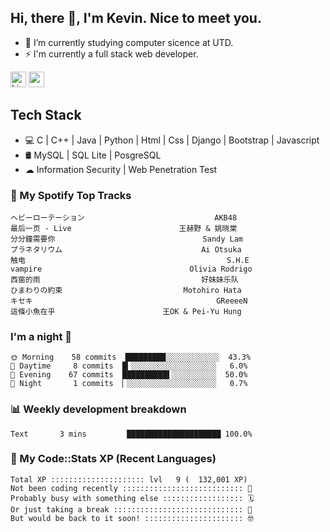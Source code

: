 ## Hi, there 👋, I'm Kevin. Nice to meet you.

- 🌱 I’m currently studying computer sicence at UTD.
- ⚡ I'm currently a full stack web developer.

<a href="https://www.linkedin.com/in/kevin12686/"><img alt="LinkedIn" src="https://img.shields.io/badge/linkedin%20-%230077B5.svg?&style=for-the-badge&logo=linkedin&logoColor=white" height=25></a>
<a href="https://www.instagram.com/kevin12686/"><img src="https://img.shields.io/badge/instagram-3f729b?&style=for-the-badge&logo=instagram&logoColor=white" height=25></a>

## Tech Stack

* 💻 C | C++ | Java | Python | Html | Css | Django | Bootstrap | Javascript
* 🛢️ MySQL | SQL Lite | PosgreSQL
* ☁ Information Security | Web Penetration Test

### 🎵 My Spotify Top Tracks

<!-- spotify start -->

```text
ヘビーローテーション                             AKB48
最后一页 - Live                        王赫野 & 姚晓棠
分分鐘需要你                                 Sandy Lam
プラネタリウム                               Ai Otsuka
触电                                             S.H.E
vampire                                 Olivia Rodrigo
西窗的雨                                    好妹妹乐队
ひまわりの約束                           Motohiro Hata
キセキ                                         GReeeeN
這條小魚在乎                        王OK & Pei-Yu Hung
```

<!-- spotify end -->

### I'm a night 🦉

<!-- early_bird start -->

```text
🌞 Morning    58 commits  █████████░░░░░░░░░░░░  43.3%
🌆 Daytime     8 commits  █▎░░░░░░░░░░░░░░░░░░░   6.0%
🌃 Evening    67 commits  ██████████▌░░░░░░░░░░  50.0%
🌙 Night       1 commits  ▏░░░░░░░░░░░░░░░░░░░░   0.7%
```

<!-- early_bird end -->

### 📊 Weekly development breakdown

<!-- code_time start -->

```text
Text       3 mins         █████████████████████ 100.0%
```

<!-- code_time end -->

### 🧰 My Code::Stats XP (Recent Languages)

<!-- codestats start -->

```text
Total XP ::::::::::::::::::::: lvl   9 (  132,001 XP) 
Not been coding recently ::::::::::::::::::::::::::: 🙈
Probably busy with something else :::::::::::::::::: 🗓
Or just taking a break ::::::::::::::::::::::::::::: 🌴
But would be back to it soon! :::::::::::::::::::::: 🤓
```

<!-- codestats end -->
